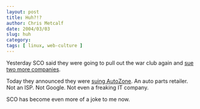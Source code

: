 ```yaml
---
layout: post
title: Huh?!?
author: Chris Metcalf
date: 2004/03/03
slug: huh
category: 
tags: [ linux, web-culture ]
---
```


Yesterday SCO said they were going to pull out the war club again and <a href="http://yro.slashdot.org/article.pl?sid=04/03/03/0112223&mode=thread">sue two more companies</a>.

Today they announced they were <a href="http://yro.slashdot.org/article.pl?sid=04/03/03/1322244&mode=thread" >suing AutoZone</a>. An auto parts retailer. Not an ISP. Not Google. Not even a freaking IT company.

SCO has become even more of a joke to me now.

